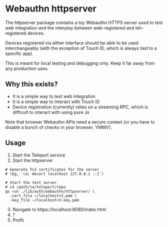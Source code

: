 # Webauthn httpserver

The httpserver package contains a toy Webauthn HTTPS server used to test web
integration and the interplay between web-registered and tsh-registered devices.

Devices registered via either interface should be able to be used
interchangeably (with the exception of Touch ID, which is always tied to a
specific app).

This is meant for local testing and debugging only. Keep it far away from any
production uses.

## Why this exists?

* It is a simple way to test web integration
* It is a simple way to interact with Touch ID
* Device registration (currently) relies on a streaming RPC, which is difficult
  to interact with using pure Js

Note that browser Webauthn APIs need a secure context (or you have to disable a
bunch of checks in your browser, YMMV).

## Usage

1. Start the Teleport service
2. Start the httpserver

```shell
# Generate TLS certificates for the server
# (Eg, `cd; mkcert localhost 127.0.0.1 ::1`)

# Start the test server
# cd /path/to/teleport/repo
go run ./lib/auth/webauthn/httpserver/ \
  -cert_file ~/localhost+2.pem \
  -key_file ~/localhost+3-key.pem
```

3. Navigate to https://localhost:8080/index.html
4. ?
5. Profit
